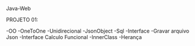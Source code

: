 Java-Web

PROJETO 01:

-OO
-OneToOne
-Unidirecional
-JsonObject
-Sql
-Interface
-Gravar arquivo Json
-Interface Calculo Funcional
-InnerClass
-Herança
